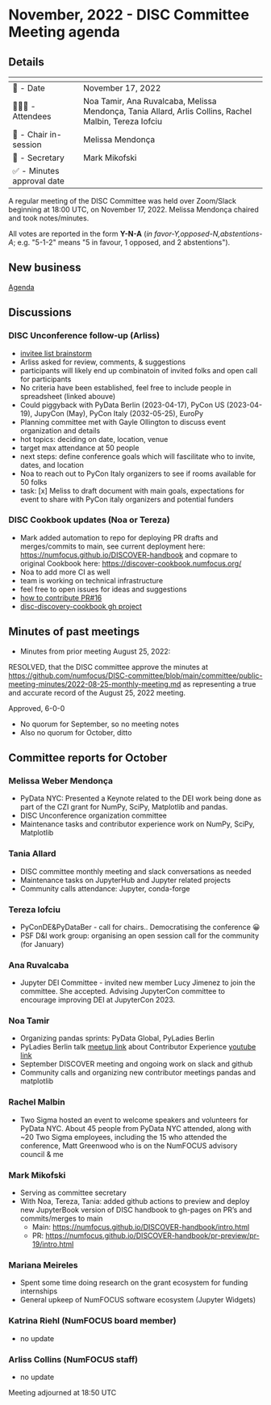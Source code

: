 # November, 2022 - DISC Committee Meeting agenda

## Details

| <!-- -->    | <!-- -->    |
|-----------|---|
| 📅 - Date | November 17, 2022 |
| 🙋🏽‍♀️ - Attendees | Noa Tamir, Ana Ruvalcaba, Melissa Mendonça, Tania Allard, Arlis Collins, Rachel Malbin, Tereza Iofciu |
| 💬 - Chair in-session | Melissa Mendonça  |
| 📝 - Secretary | Mark Mikofski  |
| ✅ - Minutes approval date |   |

A regular meeting of the DISC Committee was held over Zoom/Slack beginning at 18:00 UTC, on November 17, 2022. Melissa Mendonça chaired and took notes/minutes.

All votes are reported in the form **Y-N-A** (*in favor-Y‚opposed-N‚abstentions-A*; e.g. "5-1-2" means "5 in favour, 1 opposed, and 2 abstentions").

## New business

[Agenda](https://docs.google.com/document/d/1sVgmR92_mARTUZXP-pSIiHT6PgMsJtylqP2y2VCV0E4/)

## Discussions

### DISC Unconference follow-up (Arliss)
- [invitee list brainstorm](https://docs.google.com/spreadsheets/d/158TAICTeqzqdonVwnh3aR-AMhD2Z3S9dBen-mL0Kujg/)
- Arliss asked for review, comments, & suggestions
- participants will likely end up combinatoin of invited folks and open call for participants
- No criteria have been established, feel free to include people in spreadsheet (linked abouve)
- Could piggyback with PyData Berlin (2023-04-17), PyCon US (2023-04-19), JupyCon (May), PyCon Italy (2032-05-25), EuroPy
- Planning committee met with Gayle Ollington to discuss event organization and details
- hot topics: deciding on date, location, venue
- target max attendance at 50 people
- next steps: define conference goals which will fascilitate who to invite, dates, and location
- Noa to reach out to PyCon Italy organizers to see if rooms available for 50 folks
- task: [x] Meliss to draft document with main goals, expectations for event to share with PyCon italy organizers and potential funders

### DISC Cookbook updates (Noa or Tereza)
- Mark added automation to repo for deploying PR drafts and merges/commits to main, see current deployment here: https://numfocus.github.io/DISCOVER-handbook and copmare to original Cookbook here: https://discover-cookbook.numfocus.org/
- Noa to add more CI as well
- team is working on technical infrastructure
- feel free to open issues for ideas and suggestions
- [how to contribute PR#16](https://github.com/numfocus/DISCOVER-handbook/pull/16)
- [disc-discovery-cookbook gh project](https://github.com/orgs/numfocus/projects/3)

## Minutes of past meetings

* Minutes from prior meeting August 25, 2022:

RESOLVED, that the DISC committee approve the minutes at https://github.com/numfocus/DISC-committee/blob/main/committee/public-meeting-minutes/2022-08-25-monthly-meeting.md as representing a true and accurate record of the August 25, 2022 meeting.

Approved, 6-0-0

* No quorum for September, so no meeting notes
* Also no quorum for October, ditto

## Committee reports for October

### Melissa Weber Mendonça
* PyData NYC: Presented a Keynote related to the DEI work being done as part of the CZI grant for NumPy, SciPy, Matplotlib and pandas.
* DISC Unconference organization committee
* Maintenance tasks and contributor experience work on NumPy, SciPy, Matplotlib

### Tania Allard 
* DISC committee monthly meeting and slack conversations as needed 
* Maintenance tasks on JupyterHub and Jupyter related projects
* Community calls attendance: Jupyter, conda-forge

### Tereza Iofciu
* PyConDE&PyDataBer - call for chairs.. Democratising the conference 😀
* PSF D&I work group: organising an open session call for the community (for January)

### Ana Ruvalcaba
* Jupyter DEI Committee - invited new member Lucy Jimenez to join the committee. She accepted. Advising JupyterCon committee to encourage improving DEI at JupyterCon 2023.

### Noa Tamir
* Organizing pandas sprints: PyData Global, PyLadies Berlin
* PyLadies Berlin talk [meetup link](https://www.meetup.com/pyladies-berlin/events/288724284/) about Contributor Experience [youtube link](https://youtu.be/CMLW3Gnillo?t=4065)
* September DISCOVER meeting and ongoing work on slack and github
* Community calls and organizing new contributor meetings pandas and matplotlib

### Rachel Malbin
* Two Sigma hosted an event to welcome speakers and volunteers for PyData NYC. About 45 people from PyData NYC attended, along with ~20 Two Sigma employees, including the 15  who attended the conference,  Matt Greenwood who is on the NumFOCUS advisory council & me

### Mark Mikofski
* Serving as committee secretary
* With Noa, Tereza, Tania: added github actions to preview and deploy new JupyterBook version  of DISC handbook to gh-pages on PR’s and commits/merges to main
    - Main: https://numfocus.github.io/DISCOVER-handbook/intro.html 
    - PR: https://numfocus.github.io/DISCOVER-handbook/pr-preview/pr-19/intro.html

### Mariana Meireles
* Spent some time doing research on the grant ecosystem for funding internships
* General upkeep of NumFOCUS software ecosystem (Jupyter Widgets)

### Katrina Riehl (NumFOCUS board member)
* no update

### Arliss Collins (NumFOCUS staff)
* no update

Meeting adjourned at 18:50 UTC
